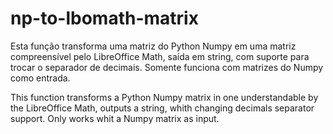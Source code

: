 # np-to-lbomath-matrix

Esta função transforma uma matriz do Python Numpy em uma matriz compreensível pelo LibreOffice Math, saída em string, com suporte para trocar o separador de decimais.
Somente funciona com matrizes do Numpy como entrada.

This function transforms a Python Numpy matrix in one understandable by the LibreOffice Math, outputs a string, whith changing decimals separator support.
Only works whit a Numpy matrix as input.
